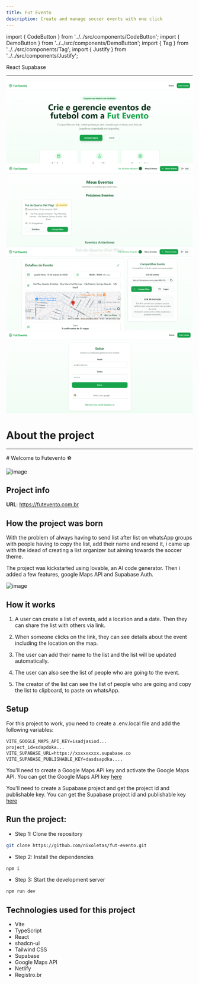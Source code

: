 ```yaml
---
title: Fut Evento
description: Create and manage soccer events with one click
---
```


import { CodeButton } from '../../src/components/CodeButton';
import { DemoButton } from '../../src/components/DemoButton';
import { Tag } from '../../src/components/Tag';
import { Justify } from '../../src/components/Justify';

<div style={{marginBottom: "1rem"}}>
<Tag docLink="https://react.dev/">React</Tag>
<Tag docLink="https://supabase.com/">Supabase</Tag>
</div>

<DemoButton liveLink="https://futevento.com.br/"/>

---

![futevento-screenc](\img\projects\futevento.png)
![futevento-screenc2](\img\projects\futevento2.png)
![futevento-screenc3](\img\projects\futevento3.png)
![futevento-screenc3](\img\projects\futevento4.png)

# About the project

---

<Justify>
# Welcome to Futevento ⚽

![image](https://github.com/user-attachments/assets/2b8b3c15-3d33-4ced-8ad4-e5cbac1733c2)

## Project info

**URL**: https://futevento.com.br

## How the project was born

With the problem of always having to send list after list on whatsApp groups with people having to copy the list, add their name and resend it, i came up with the idead of creating a list organizer but aiming towards the soccer theme.

The project was kickstarted using lovable, an AI code generator. Then i added a few features, google Maps API and Supabase Auth.

![image](https://github.com/user-attachments/assets/6f28d2f5-dad1-4aa1-b847-88689e63ef21)

## How it works

1. A user can create a list of events, add a location and a date. Then they can share the list with others via link.

2. When someone clicks on the link, they can see details about the event including the location on the map.

3. The user can add their name to the list and the list will be updated automatically.

4. The user can also see the list of people who are going to the event.

5. The creator of the list can see the list of people who are going and copy the list to clipboard, to paste on whatsApp.

## Setup

For this project to work, you need to create a .env.local file and add the following variables:

```env
VITE_GOOGLE_MAPS_API_KEY=isadjasiod...
project_id=sdapdoka...
VITE_SUPABASE_URL=https://xxxxxxxxx.supabase.co
VITE_SUPABASE_PUBLISHABLE_KEY=dasdsapdka....
```

You'll need to create a Google Maps API key and activate the Google Maps API.
You can get the Google Maps API key [here](https://console.cloud.google.com/apis/api/maps_backend/overview?project=amgadiltkvpcjtrbfvhx)

You'll need to create a Supabase project and get the project id and publishable key. You can get the Supabase project id and publishable key [here](https://supabase.com/dashboard/project/amgadiltkvpcjtrbfvhx/settings/api)

## Run the project:

- Step 1: Clone the repository

```sh
git clone https://github.com/nixoletas/fut-evento.git
```

- Step 2: Install the dependencies

```sh
npm i
```

- Step 3: Start the development server

```sh
npm run dev
```

## Technologies used for this project

- Vite
- TypeScript
- React
- shadcn-ui
- Tailwind CSS
- Supabase
- Google Maps API
- Netlify
- Registro.br

</Justify>
